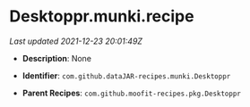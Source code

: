 # Desktoppr.munki.recipe

_Last updated 2021-12-23 20:01:49Z_

- **Description**: None

- **Identifier**: `com.github.dataJAR-recipes.munki.Desktoppr`

- **Parent Recipes**: `com.github.moofit-recipes.pkg.Desktoppr`
